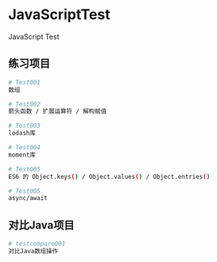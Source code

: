 # JavaScriptTest
JavaScript Test

## 练习项目
``` bash
# Test001
数组

# Test002
箭头函数 / 扩展运算符 / 解构赋值

# Test003
lodash库

# Test004
moment库

# Test005
ES6 的 Object.keys() / Object.values() / Object.entries()

# Test005
async/await
```

## 对比Java项目
``` bash
# testcompare001
对比Java数组操作
```